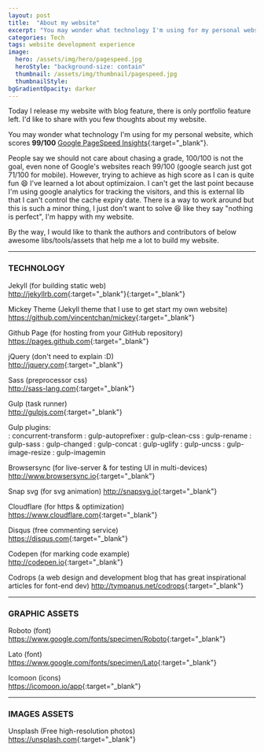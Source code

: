 ```yaml
---
layout: post
title:  "About my website"
excerpt: "You may wonder what technology I'm using for my personal website, which scores 99/100 Google PageSpeed Insights"
categories: Tech
tags: website development experience
image:
  hero: /assets/img/hero/pagespeed.jpg
  heroStyle: "background-size: contain"
  thumbnail: /assets/img/thumbnail/pagespeed.jpg
  thumbnailStyle:
bgGradientOpacity: darker
---
```


Today I release my website with blog feature, there is only portfolio feature left. I'd like to share with you few thoughts about my website.

You may wonder what technology I'm using for my personal website, which scores **99/100** [Google PageSpeed Insights](https://developers.google.com/speed/pagespeed/insights/?url=https%3A%2F%2Fleetrunghoo.com "test result"){:target="_blank"}. 

People say we should not care about chasing a grade, 100/100 is not the goal, even none of Google's websites reach 99/100 (google search just got 71/100 for mobile). However, trying to achieve as high score as I can is quite fun :smile: I've learned a lot about optimizaion. I can't get the last point because I'm using google analytics for tracking the visitors, and this is external lib that I can't control the cache expiry date. There is a way to work around but this is such a minor thing, I just don't want to solve :laughing: like they say "nothing is perfect", I'm happy with my website.

By the way, I would like to thank the authors and contributors of below awesome libs/tools/assets that help me a lot to build my website.

---

### TECHNOLOGY

Jekyll (for building static web)    
<http://jekyllrb.com>{:target="_blank"}{:target="_blank"}

Mickey Theme (Jekyll theme that I use to get start my own website)  
<https://github.com/vincentchan/mickey>{:target="_blank"}

Github Page (for hosting from your GitHub repository)  
<https://pages.github.com>{:target="_blank"}

jQuery (don't need to explain :D)  
<http://jquery.com>{:target="_blank"}

Sass (preprocessor css)  
<http://sass-lang.com>{:target="_blank"}

Gulp (task runner)  
<http://gulpjs.com>{:target="_blank"}

Gulp plugins:  
: concurrent-transform 
: gulp-autoprefixer 
: gulp-clean-css 
: gulp-rename
: gulp-sass
: gulp-changed
: gulp-concat
: gulp-uglify
: gulp-uncss
: gulp-image-resize
: gulp-imagemin

Browsersync (for live-server & for testing UI in multi-devices) 
<http://www.browsersync.io>{:target="_blank"}

Snap svg (for svg animation)
<http://snapsvg.io>{:target="_blank"}

Cloudflare (for https & optimization)  
<https://www.cloudflare.com>{:target="_blank"}

Disqus (free commenting service)  
<https://disqus.com>{:target="_blank"}

Codepen (for marking code example)  
<http://codepen.io>{:target="_blank"}

Codrops (a web design and development blog that has great inspirational articles for font-end dev)
<http://tympanus.net/codrops>{:target="_blank"}

---

### GRAPHIC ASSETS

Roboto (font)  
<https://www.google.com/fonts/specimen/Roboto>{:target="_blank"}

Lato (font)  
<https://www.google.com/fonts/specimen/Lato>{:target="_blank"}

Icomoon (icons)  
<https://icomoon.io/app>{:target="_blank"}

---

### IMAGES ASSETS

Unsplash (Free high-resolution photos)  
<https://unsplash.com>{:target="_blank"}
